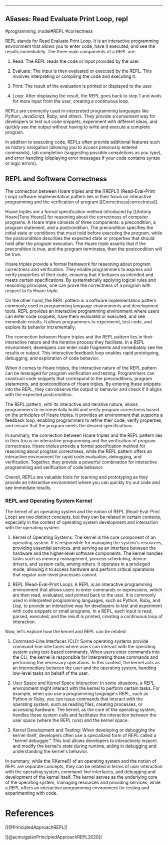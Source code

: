 
---
Aliases: Read Evaluate Print Loop, repl
---
#programming_model#REPL #correctness

REPL stands for Read Evaluate Print Loop. It is an interactive programming environment that allows you to enter code, have it executed, and see the results immediately. The three main components of a REPL are:

1. Read: The REPL reads the code or input provided by the user.

2. Evaluate: The input is then evaluated or executed by the REPL. This involves interpreting or compiling the code and executing it.

3. Print: The result of the evaluation is printed or displayed to the user.

4. Loop: After displaying the result, the REPL goes back to step 1 and waits for more input from the user, creating a continuous loop.

REPLs are commonly used in interpreted programming languages like Python, JavaScript, Ruby, and others. They provide a convenient way for developers to test out code snippets, experiment with different ideas, and quickly see the output without having to write and execute a complete program.

In addition to executing code, REPLs often provide additional features such as history navigation (allowing you to access previously entered commands), tab completion (suggesting possible completions as you type), and error handling (displaying error messages if your code contains syntax or logic errors).

## REPL and Software Correctness
The connection between Hoare triples and the [[REPL]] (Read-Eval-Print Loop) software implementation pattern lies in their focus on interactive programming and the verification of program [[Correctness|correctness]].

Hoare triples are a formal specification method introduced by [[Antony Hoare|Tony Hoare]] for reasoning about the correctness of computer programs. A Hoare triple consists of three components: a precondition, a program statement, and a postcondition. The precondition specifies the initial state or conditions that must hold before executing the program, while the postcondition describes the expected state or properties that should hold after the program execution. The Hoare triple asserts that if the precondition is true, and the program terminates, then the postcondition will be true.

Hoare triples provide a formal framework for reasoning about program correctness and verification. They enable programmers to express and verify properties of their code, ensuring that it behaves as intended and meets certain specifications. By systematically applying logical rules and reasoning principles, one can prove the correctness of a program with respect to its Hoare triple.

On the other hand, the REPL pattern is a software implementation pattern commonly used in programming language environments and development tools. REPL provides an interactive programming environment where users can enter code snippets, have them evaluated or executed, and see immediate results. It allows programmers to experiment, test code, and explore its behavior incrementally.

The connection between Hoare triples and the REPL pattern lies in their interactive nature and the iterative process they facilitate. In a REPL environment, developers can enter code fragments and immediately see the results or output. This interactive feedback loop enables rapid prototyping, debugging, and exploration of code behavior.

When it comes to Hoare triples, the interactive nature of the REPL pattern can be leveraged for program verification and testing. Programmers can construct code snippets that correspond to the preconditions, program statements, and postconditions of Hoare triples. By entering these snippets into the REPL, they can observe the output or behavior and check if it aligns with the expected postcondition.

The REPL pattern, with its interactive and iterative nature, allows programmers to incrementally build and verify program correctness based on the principles of Hoare triples. It provides an environment that supports a feedback loop, enabling programmers to refine their code, verify properties, and ensure that the program meets the desired specifications.

In summary, the connection between Hoare triples and the REPL pattern lies in their focus on interactive programming and the verification of program correctness. Hoare triples provide a formal specification method for reasoning about program correctness, while the REPL pattern offers an interactive environment for rapid code evaluation, debugging, and verification. Together, they provide a powerful combination for interactive programming and verification of code behavior.

Overall, REPLs are valuable tools for learning and prototyping as they provide an interactive environment where you can quickly try out code and see immediate results.

### REPL and Operating System Kernel

The kernel of an operating system and the notion of REPL (Read-Eval-Print Loop) are two distinct concepts, but they can be related in certain contexts, especially in the context of operating system development and interaction with the operating system.

1. Kernel of Operating Systems:
The kernel is the core component of an operating system. It is responsible for managing the system's resources, providing essential services, and serving as an interface between the hardware and the higher-level software components. The kernel handles tasks such as memory management, process scheduling, device drivers, and system calls, among others. It operates in a privileged mode, allowing it to access hardware and perform critical operations that regular user-level processes cannot.

2. REPL (Read-Eval-Print Loop):
A REPL is an interactive programming environment that allows users to enter commands or expressions, which are then read, evaluated, and printed back to the user. It is commonly used in interpreted programming languages, such as Python, Ruby, and Lisp, to provide an interactive way for developers to test and experiment with code snippets or small programs. In a REPL, each input is read, parsed, executed, and the result is printed, creating a continuous loop of interaction.

Now, let's explore how the kernel and REPL can be related:

1. Command-Line Interfaces (CLI):
Some operating systems provide command-line interfaces where users can interact with the operating system using text-based commands. When users enter commands into the CLI, the kernel is responsible for interpreting those commands and performing the necessary operations. In this context, the kernel acts as an intermediary between the user and the operating system, handling low-level tasks on behalf of the user.

2. User Space and Kernel Space Interaction:
In some situations, a REPL environment might interact with the kernel to perform certain tasks. For example, when you use a programming language's REPL, such as Python or Ruby, you can issue commands that interact with the operating system, such as reading files, creating processes, or accessing hardware. The kernel, as the core of the operating system, handles these system calls and facilitates the interaction between the user space (where the REPL runs) and the kernel space.

3. Kernel Development and Testing:
When developing or debugging the kernel itself, developers often use a specialized form of REPL called a "kernel debugger." This tool allows developers to interactively inspect and modify the kernel's state during runtime, aiding in debugging and understanding the kernel's behavior.

In summary, while the [[Kernel]] of an operating system and the notion of REPL are separate concepts, they can be related in terms of user interaction with the operating system, command-line interfaces, and debugging and development of the kernel itself. The kernel serves as the underlying core of the operating system, managing resources and providing services, while a REPL offers an interactive programming environment for testing and experimenting with code.

# References
[[@PrincipledApproachREPL]]

[[@acmsigplanPrincipledApproachREPL2020]]

